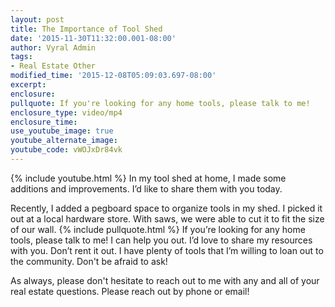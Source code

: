 ```yaml
---
layout: post
title: The Importance of Tool Shed
date: '2015-11-30T11:32:00.001-08:00'
author: Vyral Admin
tags:
- Real Estate Other
modified_time: '2015-12-08T05:09:03.697-08:00'
excerpt:
enclosure:
pullquote: If you're looking for any home tools, please talk to me!
enclosure_type: video/mp4
enclosure_time:
use_youtube_image: true
youtube_alternate_image:
youtube_code: vWOJxDr84vk
---
```

{% include youtube.html %}
In my tool shed at home, I made some additions and improvements. I’d like to share them with you today.

Recently, I added a pegboard space to organize tools in my shed. I picked it out at a local hardware store. With saws, we were able to cut it to fit the size of our wall.
{% include pullquote.html %}
If you’re looking for any home tools, please talk to me! I can help you out. I’d love to share my resources with you. Don’t rent it out. I have plenty of tools that I’m willing to loan out to the community. Don't be afraid to ask!

As always, please don't hesitate to reach out to me with any and all of your real estate questions. Please reach out by phone or email!
